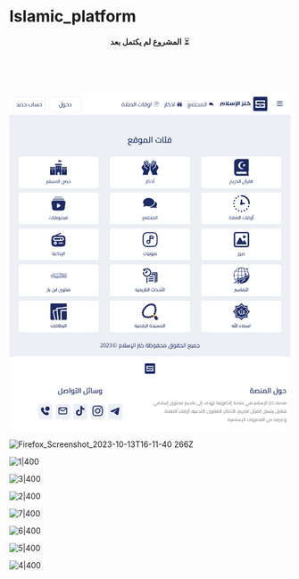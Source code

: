 # Islamic_platform


<div align="center">

**المشروع لم يكتمل بعد** ⏳

</div>

<br>
<br>
<br>


![website|400](./website_Screenshot.png)

![Firefox_Screenshot_2023-10-13T16-11-40 266Z](https://github.com/Alsarmad/Islamic_platform/assets/76129163/c50a096d-c758-495d-8e56-392ccdc94fe9)

![1|400](https://github.com/Alsarmad/Islamic_platform/assets/76129163/09428626-f73c-42a2-85d1-68dec247b67a)

![3|400](https://github.com/Alsarmad/Islamic_platform/assets/76129163/bee17d97-ad72-4a3a-98cc-811b0e2d8d60)

![2|400](https://github.com/Alsarmad/Islamic_platform/assets/76129163/5e1acef4-fbda-463d-be71-7f62896bd570)


![7|400](https://github.com/Alsarmad/Islamic_platform/assets/76129163/81f5ddd4-5e61-48fb-80c3-5f0121328596)

![6|400](https://github.com/Alsarmad/Islamic_platform/assets/76129163/58e233fc-4f4b-462b-acfc-ea40863aa833)

![5|400](https://github.com/Alsarmad/Islamic_platform/assets/76129163/7053d7ed-b4f8-41b9-abe5-b0f53e71bda2)

![4|400](https://github.com/Alsarmad/Islamic_platform/assets/76129163/6852f72f-dc64-46e6-8784-e11d3e1e223e)
